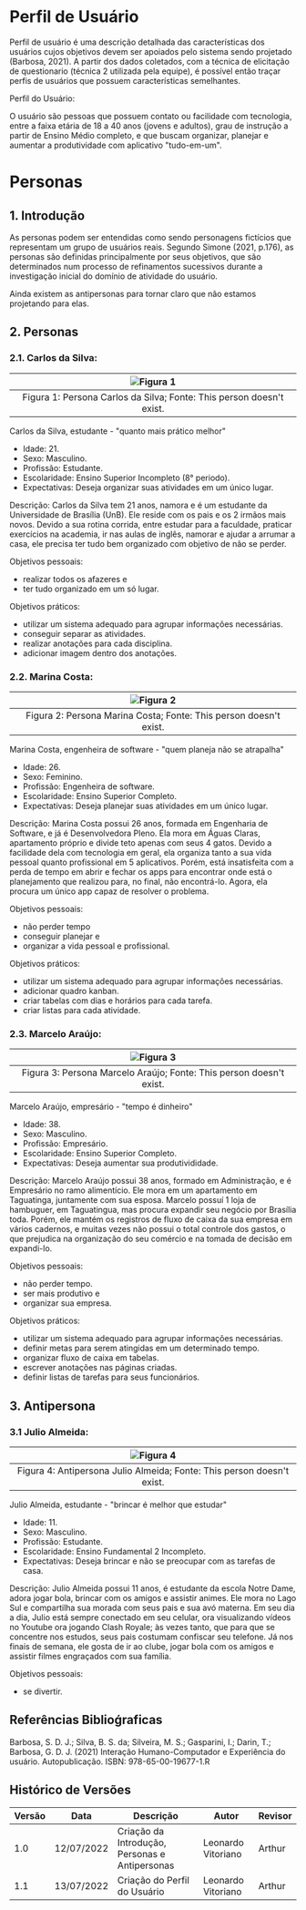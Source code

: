 # Perfil de Usuário

Perfil de usuário é uma descrição detalhada das características dos usuários
cujos objetivos devem ser apoiados pelo sistema sendo projetado (Barbosa, 2021).
A partir dos dados coletados, com a técnica de elicitação de questionario (técnica 2 utilizada pela equipe), é possível então traçar perfis de usuários que possuem características semelhantes.

Perfil do Usuário: 

O usuário são pessoas que possuem contato ou facilidade com tecnologia, entre a faixa etária de 18 a 40 anos (jovens e adultos), grau de instrução a partir de Ensino Médio completo, e que buscam organizar, planejar e aumentar a produtividade com aplicativo "tudo-em-um".

# Personas

## 1. Introdução

As personas podem ser entendidas como sendo personagens fictícios que representam um grupo de usuários reais. Segundo Simone (2021, p.176), as personas são definidas principalmente por seus objetivos, que são determinados num processo de refinamentos sucessivos durante a investigação inicial do domínio de atividade do usuário. 

Ainda existem as antipersonas para tornar claro que não estamos projetando para elas.

## 2. Personas

### 2.1. Carlos da Silva:

<div style="text-align:center">

|                 ![Figura 1](../_media/persona1.jpg)                  |
|:--------------------------------------------------------------------:|
| Figura 1: Persona Carlos da Silva; Fonte: This person doesn't exist. |

</div>

Carlos da Silva, estudante - "quanto mais prático melhor"
- Idade: 21.
- Sexo: Masculino.
- Profissão: Estudante.
- Escolaridade: Ensino Superior Incompleto (8° periodo).
- Expectativas: Deseja organizar suas atividades em um único lugar.

Descrição: Carlos da Silva tem 21 anos, namora e é um estudante da Universidade de Brasília (UnB). Ele reside com os pais e os 2 irmãos mais novos. Devido a sua rotina corrida, entre estudar para a faculdade, praticar exercícios na academia, ir nas aulas de inglês, namorar e ajudar a arrumar a casa, ele precisa ter tudo bem organizado com objetivo de não se perder.

Objetivos pessoais:
- realizar todos os afazeres e
- ter tudo organizado em um só lugar.

Objetivos práticos:
-  utilizar um sistema adequado para agrupar informações necessárias.
-  conseguir separar as atividades.
-  realizar anotações para cada disciplina. 
-  adicionar imagem dentro dos anotações.

### 2.2. Marina Costa:

<div style="text-align:center">

|                ![Figura 2](../_media/persona2.jpg)                |
|:-----------------------------------------------------------------:|
| Figura 2: Persona Marina Costa; Fonte: This person doesn't exist. |

</div>

Marina Costa, engenheira de software - "quem planeja não se atrapalha"

- Idade: 26.
- Sexo: Feminino.
- Profissão: Engenheira de software.
- Escolaridade: Ensino Superior Completo.
- Expectativas: Deseja planejar suas atividades em um único lugar.

Descrição: Marina Costa possui 26 anos, formada em Engenharia de Software, e já é Desenvolvedora Pleno. Ela mora em Águas Claras, apartamento próprio e divide teto apenas com seus 4 gatos. Devido a facilidade dela com tecnologia em geral, ela organiza tanto a sua vida pessoal quanto profissional em 5 aplicativos. Porém, está insatisfeita com a perda de tempo em abrir e fechar os apps para encontrar onde está o planejamento que realizou para, no final, não encontrá-lo. Agora, ela procura um único app capaz de resolver o problema.

Objetivos pessoais:
- não perder tempo
- conseguir planejar  e
- organizar a vida pessoal e profissional.

Objetivos práticos:
-  utilizar um sistema adequado para agrupar informações necessárias.
-  adicionar quadro kanban. 
-  criar tabelas com dias e horários para cada tarefa.
-  criar listas para cada atividade.


### 2.3. Marcelo Araújo:

<div style="text-align:center">

|                 ![Figura 3](../_media/persona3.jpg)                 |
|:-------------------------------------------------------------------:|
| Figura 3: Persona Marcelo Araújo; Fonte: This person doesn't exist. |

</div>

Marcelo Araújo, empresário - "tempo é dinheiro"

- Idade: 38.
- Sexo: Masculino.
- Profissão: Empresário.
- Escolaridade: Ensino Superior Completo.
- Expectativas: Deseja aumentar sua produtivididade.

Descrição: Marcelo Araújo possui 38 anos, formado em Administração, e é Empresário no ramo alimentício. Ele mora em um apartamento em Taguatinga, juntamente com sua esposa. Marcelo possuí 1 loja de hambuguer, em Taguatingua, mas procura expandir seu negócio por Brasília toda. Porém, ele mantém os registros de fluxo de caixa da sua empresa em vários cadernos, e muitas vezes não possui o total controle dos gastos, o que prejudica na organização do seu comércio e na tomada de decisão em expandi-lo. 

Objetivos pessoais:
- não perder tempo.
- ser mais produtivo  e
- organizar sua empresa.

Objetivos práticos:
-  utilizar um sistema adequado para agrupar informações necessárias.
-  definir metas para serem atingidas em um determinado tempo.
-  organizar fluxo de caixa em tabelas. 
-  escrever anotações nas páginas criadas.
-  definir listas de tarefas para seus funcionários.


## 3. Antipersona
### 3.1 Julio Almeida:


|                 ![Figura 4](../_media/antipersona.jpg)                 |
|:----------------------------------------------------------------------:|
| Figura 4: Antipersona Julio Almeida; Fonte: This person doesn't exist. |

Julio Almeida, estudante - "brincar é melhor que estudar"

- Idade: 11.
- Sexo: Masculino.
- Profissão: Estudante.
- Escolaridade: Ensino Fundamental 2 Incompleto.
- Expectativas: Deseja brincar e não se preocupar com as tarefas de casa.

Descrição: Julio Almeida possui 11 anos, é estudante da escola Notre Dame, adora jogar bola, brincar com os amigos e assistir animes. Ele mora no Lago Sul e compartilha sua morada com seus pais e sua avó materna. Em seu dia a dia, Julio está sempre conectado em seu celular, ora visualizando vídeos no Youtube ora jogando Clash Royale; às vezes tanto, que para que se concentre nos estudos, seus pais costumam confiscar seu telefone. Já nos finais de semana, ele gosta de ir ao clube, jogar bola com os amigos e assistir filmes engraçados com sua família. 


Objetivos pessoais:
- se divertir.


## Referências Biblioǵraficas
Barbosa, S. D. J.; Silva, B. S. da; Silveira, M. S.; Gasparini, I.; Darin, T.; Barbosa, G. D. J. (2021)
Interação Humano-Computador e Experiência do usuário. Autopublicação. ISBN: 978-65-00-19677-1.R

## Histórico de Versões

| Versão  | Data       | Descrição                                      | Autor               | Revisor |
|---------|------------|------------------------------------------------|---------------------|---------|
| 1.0     | 12/07/2022 | Criação da Introdução, Personas e Antipersonas | Leonardo Vitoriano  | Arthur  |
| 1.1     | 13/07/2022 | Criação do Perfil do Usuário                   | Leonardo Vitoriano  | Arthur  |
